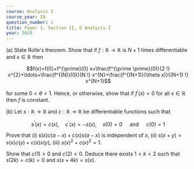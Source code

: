 ```yaml
---
course: Analysis I
course_year: IA
question_number: 1
title: Paper 1, Section II, D Analysis I
year: 2020
---
```




(a) State Rolle's theorem. Show that if $f: \mathbb{R} \rightarrow \mathbb{R}$ is $N+1$ times differentiable and $x \in \mathbb{R}$ then

$$f(x)=f(0)+f^{\prime}(0) x+\frac{f^{\prime \prime}(0)}{2 !} x^{2}+\ldots+\frac{f^{(N)}(0)}{N !} x^{N}+\frac{f^{(N+1)}(\theta x)}{(N+1) !} x^{N+1}$$

for some $0<\theta<1$. Hence, or otherwise, show that if $f^{\prime}(x)=0$ for all $x \in \mathbb{R}$ then $f$ is constant.

(b) Let $s: \mathbb{R} \rightarrow \mathbb{R}$ and $c: \mathbb{R} \rightarrow \mathbb{R}$ be differentiable functions such that

$$s^{\prime}(x)=c(x), \quad c^{\prime}(x)=-s(x), \quad s(0)=0 \quad \text { and } \quad c(0)=1$$

Prove that
(i) $s(x) c(a-x)+c(x) s(a-x)$ is independent of $x$,
(ii) $s(x+y)=s(x) c(y)+c(x) s(y)$,
(iii) $s(x)^{2}+c(x)^{2}=1$.

Show that $c(1)>0$ and $c(2)<0$. Deduce there exists $1<k<2$ such that $s(2 k)=c(k)=0$ and $s(x+4 k)=s(x)$.